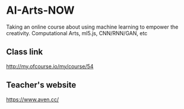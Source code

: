 # AI-Arts-NOW
Taking an online course about using machine learning to empower the creativity. Computational Arts, ml5.js, CNN/RNN/GAN, etc

## Class link
http://my.ofcourse.io/my/course/54

## Teacher's website
https://www.aven.cc/
